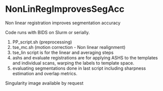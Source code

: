 # NonLinRegImprovesSegAcc
Non linear registration improves segmentation accuracy

Code runs with BIDS on Slurm or serially. 

1) PP_script.sh (preprocessing)
2) tse_mc.sh (motion correction - Non linear realignment)
3) tse_lin script is for the linear and averaging steps
3) ashs and evaluate registrations are for applying ASHS to the templates and individual scans, warping the labels to template space.
4) evaluating segmentations done in last script including sharpness estimation and overlap metrics.

Singularity image available by request
